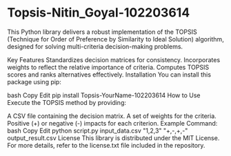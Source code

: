 # Topsis-Nitin_Goyal-102203614

This Python library delivers a robust implementation of the TOPSIS (Technique for Order of Preference by Similarity to Ideal Solution) algorithm, designed for solving multi-criteria decision-making problems.

Key Features
Standardizes decision matrices for consistency.
Incorporates weights to reflect the relative importance of criteria.
Computes TOPSIS scores and ranks alternatives effectively.
Installation
You can install this package using pip:

bash
Copy
Edit
pip install Topsis-YourName-102203614
How to Use
Execute the TOPSIS method by providing:

A CSV file containing the decision matrix.
A set of weights for the criteria.
Positive (+) or negative (-) impacts for each criterion.
Example Command:
bash
Copy
Edit
python script.py input_data.csv "1,2,3" "+,-,+,-" output_result.csv
License
This library is distributed under the MIT License. For more details, refer to the license.txt file included in the repository.
